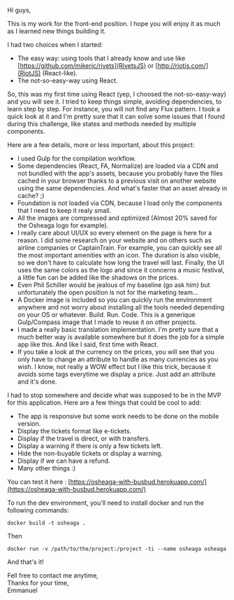 Hi guys,

This is my work for the front-end position. I hope you will enjoy it as much as I learned new things building it.

I had two choices when I started:

- The easy way: using tools that I already know and use like [https://github.com/mikeric/rivets](RivetsJS) or [http://riotjs.com/](RiotJS) (React-like).
- The not-so-easy-way using React.

So, this was my first time using React (yep, I choosed the not-so-easy-way) and you will see it. I tried to keep things simple, avoiding dependencies, to learn step by step. For instance, you will not find any Flux pattern. I took a quick look at it and I'm pretty sure that it can solve some issues that I found during this challenge, like states and methods needed by multiple components.

Here are a few details, more or less important, about this project:

- I used Gulp for the compilation workflow.
- Some dependencies (React, FA, Normalize) are loaded via a CDN and not bundled with the app's assets, because you probably have the files cached in your browser thanks to a previous visit on another website using the same dependencies. And what's faster that an asset already in cache? ;)
- Foundation is not loaded via CDN, because I load only the components that I need to keep it realy small.
- All the images are compressed and optimized (Almost 20% saved for the Osheaga logo for example).
- I really care about UI/UX so every element on the page is here for a reason. I did some research on your website and on others such as airline companies or CaptainTrain. For example, you can quickly see all the most important amenities with an icon. The duration is also visible, so we don't have to calculate how long the travel will last. Finally, the UI uses the same colors as the logo and since it concerns a music festival, a little fun can be added like the shadows on the prices.
- Even Phil Schiller would be jealous of my baseline (go ask him) but unfortunately the open position is not for the marketing team...
- A Docker image is included so you can quickly run the environment anywhere and not worry about installing all the tools needed depending on your OS or whatever. Build. Run. Code. This is a generique Gulp/Compass image that I made to reuse it on other projects.
- I made a really basic translation implementation. I'm pretty sure that a much better way is available somewhere but it does the job for a simple app like this. And like I said, first time with React.
- If you take a look at the currency on the prices, you will see that you only have to change an attribute to handle as many currencies as you wish. I know, not really a WOW effect but I like this trick, because it avoids some tags everytime we display a price. Just add an attribute and it's done.

I had to stop somewhere and decide what was supposed to be in the MVP for this application.
Here are a few things that could be cool to add:

- The app is responsive but some work needs to be done on the mobile version.
- Display the tickets format like e-tickets.
- Display if the travel is direct, or with transfers.
- Display a warning if there is only a few tickets left.
- Hide the non-buyable tickets or display a warning.
- Display if we can have a refund.
- Many other things :)

You can test it here : [https://osheaga-with-busbud.herokuapp.com/](https://osheaga-with-busbud.herokuapp.com/)

To run the dev environment, you'll need to install docker and run the following commands:

`docker build -t osheaga .`

Then

`docker run -v /path/to/the/project:/project -ti --name osheaga osheaga`

And that's it!

Fell free to contact me anytime,  
Thanks for your time,  
Emmanuel